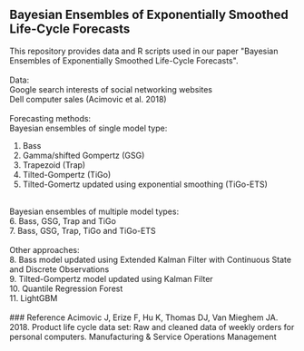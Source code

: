 ## Bayesian Ensembles of Exponentially Smoothed Life-Cycle Forecasts

This repository provides data and R scripts used in our paper "Bayesian Ensembles of Exponentially Smoothed Life-Cycle Forecasts". <br />
<br />
Data:<br />
Google search interests of social networking websites <br />
Dell computer sales (Acimovic et al. 2018)<br />
<br />
Forecasting methods:<br />
Bayesian ensembles of single model type: <br />
1.  Bass<br />
2.  Gamma/shifted Gompertz (GSG)<br />
3.  Trapezoid (Trap)<br />
4.  Tilted-Gompertz (TiGo)<br />
5.  Tilted-Gomertz updated using exponential smoothing (TiGo-ETS)<br />
<br />
Bayesian ensembles of multiple model types: <br />
6.  Bass, GSG, Trap and TiGo<br />
7.  Bass, GSG, Trap, TiGo and TiGo-ETS<br />
<br />
Other approaches:<br />
8.  Bass model updated using Extended Kalman Filter with Continuous State and Discrete Observations<br />
9.  Tilted-Gompertz model updated using Kalman Filter<br />
10. Quantile Regression Forest<br />
11. LightGBM<br />
<br />
### Reference
Acimovic J, Erize F, Hu K, Thomas DJ, Van Mieghem JA. 2018. Product life cycle data set: Raw and cleaned data of weekly orders for personal computers. Manufacturing & Service Operations Management

